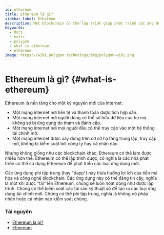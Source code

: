 ```yaml
---
id: ethereum
title: Ethereum là gì?
sidebar_label: Ethereum
description: Một blockchain có thể lập trình giúp phát triển các ứng dụng phi tập trung.
keywords:
  - docs
  - matic
  - polygon
  - what is ethereum
  - ethereum
image: https://wiki.polygon.technology/img/polygon-wiki.png
---
```


# Ethereum là gì? {#what-is-ethereum}

Ethereum là nền tảng cho một kỷ nguyên mới của internet:

- Một mạng internet nơi tiền tệ và thanh toán được tích hợp sẵn.
- Một mạng internet nơi người dùng có thể sở hữu dữ liệu của họ mà không sợ bị ứng dụng do thám và đánh cắp.
- Một mạng internet nơi mọi người đều có thể truy cập vào một hệ thống tài chính mở.
- Một mạng internet được xây dựng trên cơ sở hạ tầng trung lập, truy cập mở, không bị kiểm soát bởi công ty hay cá nhân nào.

Nhưng không giống như các blockchain khác, Ethereum có thể làm được nhiều hơn thế. Ethereum có thể lập trình được, có nghĩa là các nhà phát triển có thể sử dụng Ethereum để phát triển các loại ứng dụng mới.

Các ứng dụng phi tập trung (hay "dapp") này thừa hưởng lợi ích của tiền mã hóa và công nghệ blockchain. Các ứng dụng này có thể đáng tin cậy, nghĩa là một khi được "tải" lên Ethereum, chúng sẽ luôn hoạt động như được lập trình. Chúng có thể kiểm soát các tài sản kỹ thuật số để tạo ra các loại ứng dụng tài chính mới. Chúng có thể phi tập trung, nghĩa là không có pháp nhân hoặc cá nhân nào kiểm soát chúng.

### **Tài nguyên**

- [Ethereum là gì?](https://ethereum.org/what-is-ethereum/)<br/>
- [Ethereum](https://ethereum.org/)